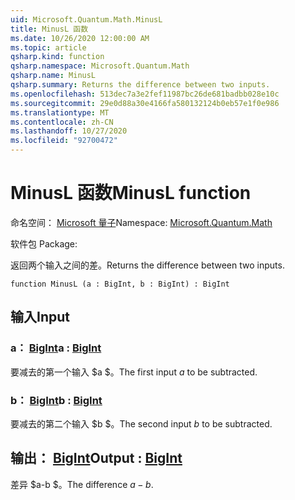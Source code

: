 ```yaml
---
uid: Microsoft.Quantum.Math.MinusL
title: MinusL 函数
ms.date: 10/26/2020 12:00:00 AM
ms.topic: article
qsharp.kind: function
qsharp.namespace: Microsoft.Quantum.Math
qsharp.name: MinusL
qsharp.summary: Returns the difference between two inputs.
ms.openlocfilehash: 513dec7a3e2fef11987bc26de681badbb028e10c
ms.sourcegitcommit: 29e0d88a30e4166fa580132124b0eb57e1f0e986
ms.translationtype: MT
ms.contentlocale: zh-CN
ms.lasthandoff: 10/27/2020
ms.locfileid: "92700472"
---
```

# <a name="minusl-function"></a><span data-ttu-id="0b6b9-102">MinusL 函数</span><span class="sxs-lookup"><span data-stu-id="0b6b9-102">MinusL function</span></span>

<span data-ttu-id="0b6b9-103">命名空间： [Microsoft 量子](xref:Microsoft.Quantum.Math)</span><span class="sxs-lookup"><span data-stu-id="0b6b9-103">Namespace: [Microsoft.Quantum.Math](xref:Microsoft.Quantum.Math)</span></span>

<span data-ttu-id="0b6b9-104">软件包 [](https://nuget.org/packages/)</span><span class="sxs-lookup"><span data-stu-id="0b6b9-104">Package: [](https://nuget.org/packages/)</span></span>


<span data-ttu-id="0b6b9-105">返回两个输入之间的差。</span><span class="sxs-lookup"><span data-stu-id="0b6b9-105">Returns the difference between two inputs.</span></span>

```qsharp
function MinusL (a : BigInt, b : BigInt) : BigInt
```


## <a name="input"></a><span data-ttu-id="0b6b9-106">输入</span><span class="sxs-lookup"><span data-stu-id="0b6b9-106">Input</span></span>

### <a name="a--bigint"></a><span data-ttu-id="0b6b9-107">a： [BigInt](xref:microsoft.quantum.lang-ref.bigint)</span><span class="sxs-lookup"><span data-stu-id="0b6b9-107">a : [BigInt](xref:microsoft.quantum.lang-ref.bigint)</span></span>

<span data-ttu-id="0b6b9-108">要减去的第一个输入 $a $。</span><span class="sxs-lookup"><span data-stu-id="0b6b9-108">The first input $a$ to be subtracted.</span></span>


### <a name="b--bigint"></a><span data-ttu-id="0b6b9-109">b： [BigInt](xref:microsoft.quantum.lang-ref.bigint)</span><span class="sxs-lookup"><span data-stu-id="0b6b9-109">b : [BigInt](xref:microsoft.quantum.lang-ref.bigint)</span></span>

<span data-ttu-id="0b6b9-110">要减去的第二个输入 $b $。</span><span class="sxs-lookup"><span data-stu-id="0b6b9-110">The second input $b$ to be subtracted.</span></span>



## <a name="output--bigint"></a><span data-ttu-id="0b6b9-111">输出： [BigInt](xref:microsoft.quantum.lang-ref.bigint)</span><span class="sxs-lookup"><span data-stu-id="0b6b9-111">Output : [BigInt](xref:microsoft.quantum.lang-ref.bigint)</span></span>

<span data-ttu-id="0b6b9-112">差异 $a-b $。</span><span class="sxs-lookup"><span data-stu-id="0b6b9-112">The difference $a - b$.</span></span>